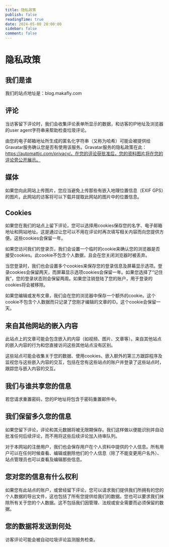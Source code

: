 ```yaml
---
title: 隐私政策
publish: false
readingTime: true
date: 2024-05-08 20:00:00
sidebar: false
comment: false
---
```


# 隐私政策

## 我们是谁

我们的站点地址是：blog.makafly.com

## 评论

当访客留下评论时，我们会收集评论表单所显示的数据，和访客的IP地址及浏览器的user agent字符串来帮助检查垃圾评论。

由您的电子邮箱地址所生成的匿名化字符串（又称为哈希）可能会被提供给Gravatar服务确认您是否有使用该服务。Gravatar服务的隐私政策在此：https://automattic.com/privacy/。在您的评论获批准后，您的资料图片将在您的评论旁公开展示。

## 媒体

如果您向此网站上传图片，您应当避免上传那些有嵌入地理位置信息（EXIF GPS）的图片。此网站的访客将可以下载并提取此网站的图片中的位置信息。

## Cookies

如果您在我们的站点上留下评论，您可以选择用cookies保存您的名字、电子邮箱地址和网站地址。这是通过让您可以不用在评论时再次填写相关内容而向您提供方便。这些cookies会保留一年。

如果您访问我们的登录页，我们会设置一个临时的cookie来确认您的浏览器是否接受cookies。此cookie不包含个人数据，且会在您关闭浏览器时被丢弃。

当您登录时，我们也会设置多个cookies来保存您的登录信息及屏幕显示选项。登录cookies会保留两天，而屏幕显示选项cookies会保留一年。如果您选择了“记住我”，您的登录状态则会保留两周。如果您注销登陆了您的账户，用于登录的cookies将会被移除。

如果您编辑或发布文章，我们会在您的浏览器中保存一个额外的cookie。这个cookie不包含个人数据而只记录了您刚才编辑的文章的ID。这个cookie会保留一天。

## 来自其他网站的嵌入内容

此站点上的文章可能会包含嵌入的内容（如视频、图片、文章等）。来自其他站点的嵌入内容的行为和您直接访问这些其他站点没有区别。

这些站点可能会收集关于您的数据、使用cookies、嵌入额外的第三方跟踪程序及监视您与这些嵌入内容的交互，包括在您有这些站点的账户并登录了这些站点时，跟踪您与嵌入内容的交互。

## 我们与谁共享您的信息

若您请求重置密码，您的IP地址将包含于密码重置邮件中。

## 我们保留多久您的信息

如果您留下评论，评论和其元数据将被无限期保存。我们这样做以便能识别并自动批准任何后续评论，而不用将这些后续评论加入待审队列。

对于本网站的注册用户，我们也会保存用户在个人资料中提供的个人信息。所有用户可以在任何时候查看、编辑或删除他们的个人信息（除了不能变更用户名外）、站点管理员也可以查看及编辑那些信息。

## 您对您的信息有什么权利

如果您有此站点的账户，或曾经留下评论，您可以请求我们提供我们所拥有的您的个人数据的导出文件，这也包括了所有您提供给我们的数据。您也可以要求我们抹除所有关于您的个人数据。这不包括我们因管理、法规或安全需要而必须保留的数据。

## 您的数据将发送到何处

访客评论可能会被自动垃圾评论监测服务检查。